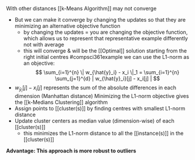 With other distances [[k-Means Algorithm]] may not converge
- But we can make it converge by changing the updates so that they are minimizing an alternative objective function
	- by changing the updates = you are changing the objective function, which allows us to represent that representative example differently not with average
	- this will converge & will be the [[Optimal]] solution starting from the right initial centres
#compsci361example we can use the L1-norm as an objective:
$$
\sum_{i=1}^{n} \| w_{\hat{y}_i} - x_i \|_1 = \sum_{i=1}^{n} \sum_{j=1}^{d} | w_{\hat{y}_i}[j] - x_i[j] | 
$$
- $w_{\hat{y}_i}[j] - x_i[j]$ represents the sum of the absolute differences in each dimension (Manhattan distance)
Minimizing the L1-norm objective gives the [[k-Medians Clustering]] algorithm
- Assign points to [[cluster(s)]] by finding centres with smallest L1-norm distance
- Update cluster centers as median value (dimension-wise) of each [[cluster(s)]]
	- this minimizes the L1-norm distance to all the [[instance(s)]] in the [[cluster(s)]]

**Advantage: This approach is more robust to outliers**
